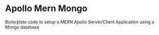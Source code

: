 # Apollo Mern Mongo

Boilerplate code to setup a MERN Apollo Server/Client Application using a Mongo database
